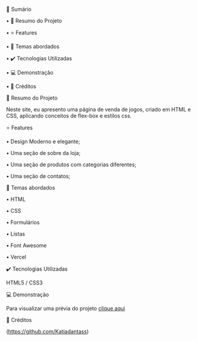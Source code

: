 📎 Sumário

•	📌 Resumo do Projeto

•	⭐ Features

•	📂 Temas abordados

•	✔️ Tecnologias Utilizadas

•	💻 Demonstração

•	🙋 Créditos

📌 Resumo do Projeto

Neste site, eu apresento uma página de venda de jogos, criado em HTML e CSS, aplicando conceitos de flex-box e estilos css.

⭐ Features

•	Design Moderno e elegante;

•	Uma seção de sobre da loja;

•	Uma seção de produtos com categorias diferentes;

•	Uma seção de contatos;

📂 Temas abordados

•	HTML

•	CSS

•	Formulários

•	Listas

•	Font Awesome

•	Vercel

✔️ Tecnologias Utilizadas

 HTML5 / CSS3


💻 Demonstração

Para visualizar uma prévia do projeto [clique aqui](https://gamesshop-gamma.vercel.app/)



🙋 Créditos

(https://github.com/Katiadantass)
